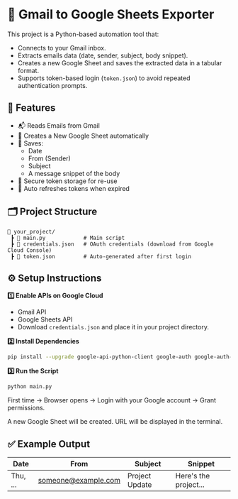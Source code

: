 # 📧 Gmail to Google Sheets Exporter

This project is a Python-based automation tool that:

- Connects to your Gmail inbox.
- Extracts emails data (date, sender, subject, body snippet).
- Creates a new Google Sheet and saves the extracted data in a tabular format.
- Supports token-based login (`token.json`) to avoid repeated authentication prompts.


## 🚀 Features

- 📬 Reads Emails from Gmail  
- 📄 Creates a New Google Sheet automatically  
- 📝 Saves:  
  - Date  
  - From (Sender)  
  - Subject  
  - A message snippet of the body  
- 🔐 Secure token storage for re-use  
- 🔄 Auto refreshes tokens when expired  


## 🗂️ Project Structure

```
📂 your_project/
 ┣ 📄 main.py            # Main script
 ┣ 📄 credentials.json   # OAuth credentials (download from Google Cloud Console)
 ┣ 📄 token.json         # Auto-generated after first login
```


## ⚙️ Setup Instructions

**1️⃣ Enable APIs on Google Cloud**  
- Gmail API  
- Google Sheets API  
- Download `credentials.json` and place it in your project directory.

**2️⃣ Install Dependencies**
```bash
pip install --upgrade google-api-python-client google-auth google-auth-oauthlib gspread
```

**3️⃣ Run the Script**
```bash
python main.py
```
First time → Browser opens → Login with your Google account → Grant permissions.

A new Google Sheet will be created. URL will be displayed in the terminal.


## ✅ Example Output

| Date      | From                  | Subject        | Snippet                |
|-----------|-----------------------|----------------|------------------------|
| Thu, ...  | someone@example.com   | Project Update | Here's the project...  |
